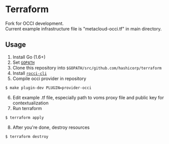 Terraform
=========

Fork for OCCI development.  
Current example infrastructure file is "metacloud-occi.tf" in main directory.  

Usage  
--------------------
1. Install Go (1.6+)
2. Set [`GOPATH`](https://golang.org/doc/code.html#GOPATH)
3. Clone this repository into `$GOPATH/src/github.com/hashicorp/terraform`
4. Install [`rocci-cli`](https://github.com/gwdg/rOCCI-cli)
5. Compile occi provider in repository

```sh
$ make plugin-dev PLUGIN=provider-occi
```
6. Edit example .tf file, especially path to voms proxy file and public key for contextualization
7. Run terraform

```sh
$ terraform apply
```
8. After you're done, destroy resources

```sh
$ terraform destroy
```
